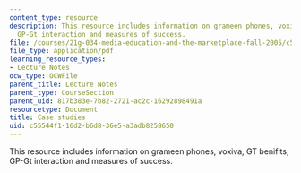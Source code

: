 ```yaml
---
content_type: resource
description: This resource includes information on grameen phones, voxiva, GT benifits,
  GP-Gt interaction and measures of success.
file: /courses/21g-034-media-education-and-the-marketplace-fall-2005/c55544f116d2b6d836e5a3adb8258650_MIT21G_034F05_itcspastpro.pdf
file_type: application/pdf
learning_resource_types:
- Lecture Notes
ocw_type: OCWFile
parent_title: Lecture Notes
parent_type: CourseSection
parent_uid: 817b383e-7b82-2721-ac2c-16292898491a
resourcetype: Document
title: Case studies
uid: c55544f1-16d2-b6d8-36e5-a3adb8258650
---
```

This resource includes information on grameen phones, voxiva, GT benifits, GP-Gt interaction and measures of success.

